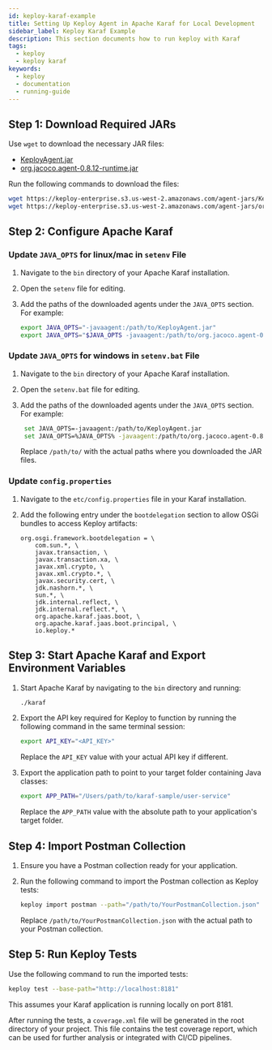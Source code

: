 ```yaml
---
id: keploy-karaf-example
title: Setting Up Keploy Agent in Apache Karaf for Local Development
sidebar_label: Keploy Karaf Example
description: This section documents how to run keploy with Karaf
tags:
  - keploy
  - keploy karaf
keywords:
  - keploy
  - documentation
  - running-guide
---
```


## Step 1: Download Required JARs

Use `wget` to download the necessary JAR files:

- [KeployAgent.jar](https://keploy-enterprise.s3.us-west-2.amazonaws.com/agent-jars/KeployAgent.jar)
- [org.jacoco.agent-0.8.12-runtime.jar](https://keploy-enterprise.s3.us-west-2.amazonaws.com/agent-jars/org.jacoco.agent-0.8.12-runtime.jar)

Run the following commands to download the files:

```bash
wget https://keploy-enterprise.s3.us-west-2.amazonaws.com/agent-jars/KeployAgent.jar
wget https://keploy-enterprise.s3.us-west-2.amazonaws.com/agent-jars/org.jacoco.agent-0.8.12-runtime.jar
```

## Step 2: Configure Apache Karaf

### Update `JAVA_OPTS` for linux/mac in `setenv` File

1. Navigate to the `bin` directory of your Apache Karaf installation.
2. Open the `setenv` file for editing.
3. Add the paths of the downloaded agents under the `JAVA_OPTS` section. For example:

   ```bash
   export JAVA_OPTS="-javaagent:/path/to/KeployAgent.jar"
   export JAVA_OPTS="$JAVA_OPTS -javaagent:/path/to/org.jacoco.agent-0.8.12-runtime.jar=address=*,port=36320,destfile=jacoco-it.exec,output=tcpserver"
   ```

### Update `JAVA_OPTS` for windows in `setenv.bat` File

1. Navigate to the `bin` directory of your Apache Karaf installation.
2. Open the `setenv.bat` file for editing.
3. Add the paths of the downloaded agents under the `JAVA_OPTS` section. For example:

   ```bash
    set JAVA_OPTS=-javaagent:/path/to/KeployAgent.jar
    set JAVA_OPTS=%JAVA_OPTS% -javaagent:/path/to/org.jacoco.agent-0.8.12-runtime.jar=address=*,port=36320,destfile=jacoco-it.exec,output=tcpserver
   ```

   Replace `/path/to/` with the actual paths where you downloaded the JAR files.

### Update `config.properties`

1. Navigate to the `etc/config.properties` file in your Karaf installation.
2. Add the following entry under the `bootdelegation` section to allow OSGi bundles to access Keploy artifacts:

   ```properties
   org.osgi.framework.bootdelegation = \
       com.sun.*, \
       javax.transaction, \
       javax.transaction.xa, \
       javax.xml.crypto, \
       javax.xml.crypto.*, \
       javax.security.cert, \
       jdk.nashorn.*, \
       sun.*, \
       jdk.internal.reflect, \
       jdk.internal.reflect.*, \
       org.apache.karaf.jaas.boot, \
       org.apache.karaf.jaas.boot.principal, \
       io.keploy.*
   ```

## Step 3: Start Apache Karaf and Export Environment Variables

1. Start Apache Karaf by navigating to the `bin` directory and running:

   ```bash
   ./karaf
   ```

2. Export the API key required for Keploy to function by running the following command in the same terminal session:

   ```bash
   export API_KEY="<API_KEY>"
   ```

   Replace the `API_KEY` value with your actual API key if different.

3. Export the application path to point to your target folder containing Java classes:

   ```bash
   export APP_PATH="/Users/path/to/karaf-sample/user-service"
   ```

   Replace the `APP_PATH` value with the absolute path to your application's target folder.

## Step 4: Import Postman Collection

1. Ensure you have a Postman collection ready for your application.
2. Run the following command to import the Postman collection as Keploy tests:

   ```bash
   keploy import postman --path="/path/to/YourPostmanCollection.json"
   ```

   Replace `/path/to/YourPostmanCollection.json` with the actual path to your Postman collection.

## Step 5: Run Keploy Tests

Use the following command to run the imported tests:

```bash
keploy test --base-path="http://localhost:8181"
```

This assumes your Karaf application is running locally on port 8181.

After running the tests, a `coverage.xml` file will be generated in the root directory of your project. This file contains the test coverage report, which can be used for further analysis or integrated with CI/CD pipelines.
